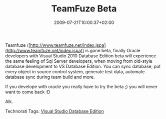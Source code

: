 ﻿---
title: "TeamFuze Beta"
description: ""
date: 2009-07-21T10:00:37+02:00
draft: false
tags: [VSDBEdition]
categories: [Tools and library]
---
Teamfuze ([http://www.teamfuze.net/index.jspa](http://www.teamfuze.net/index.jspa)) is gone beta, finally Oracle developers with Visual Studio 2010 Database Edition beta will experience the same feeling of Sql Server developers, when moving from old-style database development to VS Database Edition. You can sync database, put every object in source control system, generate test data, automate database sync during team build and more.

If you develope with oracle you really have to try the beta ;) you will never want to come back :D

Alk.

Technorati Tags: [Visual Studio Database Edition](http://technorati.com/tags/Visual+Studio+Database+Edition)
